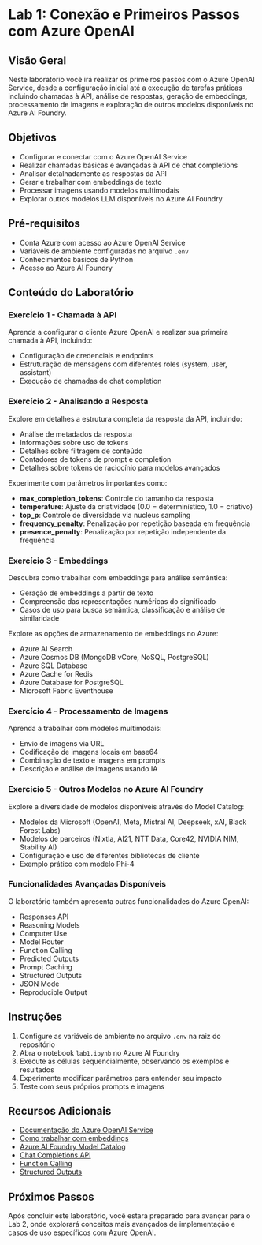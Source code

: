 # Lab 1: Conexão e Primeiros Passos com Azure OpenAI

## Visão Geral

Neste laboratório você irá realizar os primeiros passos com o Azure OpenAI Service, desde a configuração inicial até a execução de tarefas práticas incluindo chamadas à API, análise de respostas, geração de embeddings, processamento de imagens e exploração de outros modelos disponíveis no Azure AI Foundry.

## Objetivos

- Configurar e conectar com o Azure OpenAI Service
- Realizar chamadas básicas e avançadas à API de chat completions
- Analisar detalhadamente as respostas da API
- Gerar e trabalhar com embeddings de texto
- Processar imagens usando modelos multimodais
- Explorar outros modelos LLM disponíveis no Azure AI Foundry

## Pré-requisitos

- Conta Azure com acesso ao Azure OpenAI Service
- Variáveis de ambiente configuradas no arquivo `.env`
- Conhecimentos básicos de Python
- Acesso ao Azure AI Foundry

## Conteúdo do Laboratório

### Exercício 1 - Chamada à API

Aprenda a configurar o cliente Azure OpenAI e realizar sua primeira chamada à API, incluindo:
- Configuração de credenciais e endpoints
- Estruturação de mensagens com diferentes roles (system, user, assistant)
- Execução de chamadas de chat completion

### Exercício 2 - Analisando a Resposta

Explore em detalhes a estrutura completa da resposta da API, incluindo:
- Análise de metadados da resposta
- Informações sobre uso de tokens
- Detalhes sobre filtragem de conteúdo
- Contadores de tokens de prompt e completion
- Detalhes sobre tokens de raciocínio para modelos avançados

Experimente com parâmetros importantes como:
- **max_completion_tokens**: Controle do tamanho da resposta
- **temperature**: Ajuste da criatividade (0.0 = determinístico, 1.0 = criativo)
- **top_p**: Controle de diversidade via nucleus sampling
- **frequency_penalty**: Penalização por repetição baseada em frequência
- **presence_penalty**: Penalização por repetição independente da frequência

### Exercício 3 - Embeddings

Descubra como trabalhar com embeddings para análise semântica:
- Geração de embeddings a partir de texto
- Compreensão das representações numéricas do significado
- Casos de uso para busca semântica, classificação e análise de similaridade

Explore as opções de armazenamento de embeddings no Azure:
- Azure AI Search
- Azure Cosmos DB (MongoDB vCore, NoSQL, PostgreSQL)
- Azure SQL Database
- Azure Cache for Redis
- Azure Database for PostgreSQL
- Microsoft Fabric Eventhouse

### Exercício 4 - Processamento de Imagens

Aprenda a trabalhar com modelos multimodais:
- Envio de imagens via URL
- Codificação de imagens locais em base64
- Combinação de texto e imagens em prompts
- Descrição e análise de imagens usando IA

### Exercício 5 - Outros Modelos no Azure AI Foundry

Explore a diversidade de modelos disponíveis através do Model Catalog:
- Modelos da Microsoft (OpenAI, Meta, Mistral AI, Deepseek, xAI, Black Forest Labs)
- Modelos de parceiros (Nixtla, AI21, NTT Data, Core42, NVIDIA NIM, Stability AI)
- Configuração e uso de diferentes bibliotecas de cliente
- Exemplo prático com modelo Phi-4

### Funcionalidades Avançadas Disponíveis

O laboratório também apresenta outras funcionalidades do Azure OpenAI:
- Responses API
- Reasoning Models
- Computer Use
- Model Router
- Function Calling
- Predicted Outputs
- Prompt Caching
- Structured Outputs
- JSON Mode
- Reproducible Output

## Instruções

1. Configure as variáveis de ambiente no arquivo `.env` na raiz do repositório
2. Abra o notebook `lab1.ipynb` no Azure AI Foundry
3. Execute as células sequencialmente, observando os exemplos e resultados
4. Experimente modificar parâmetros para entender seu impacto
5. Teste com seus próprios prompts e imagens

## Recursos Adicionais

- [Documentação do Azure OpenAI Service](https://learn.microsoft.com/azure/ai-services/openai/)
- [Como trabalhar com embeddings](https://learn.microsoft.com/azure/ai-services/openai/how-to/embeddings)
- [Azure AI Foundry Model Catalog](https://learn.microsoft.com/azure/ai-foundry/concepts/foundry-models-overview)
- [Chat Completions API](https://learn.microsoft.com/azure/ai-services/openai/how-to/chatgpt)
- [Function Calling](https://learn.microsoft.com/azure/ai-services/openai/how-to/function-calling)
- [Structured Outputs](https://learn.microsoft.com/azure/ai-services/openai/how-to/structured-outputs)

## Próximos Passos

Após concluir este laboratório, você estará preparado para avançar para o Lab 2, onde explorará conceitos mais avançados de implementação e casos de uso específicos com Azure OpenAI.